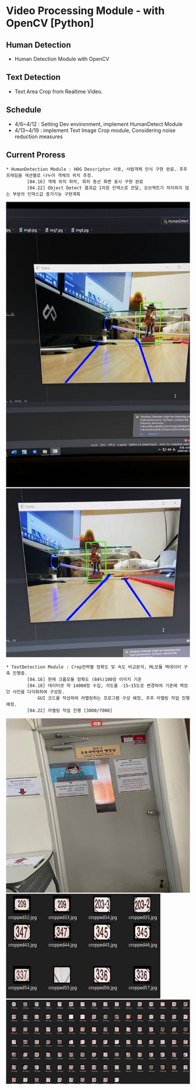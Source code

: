 # Video Processing Module - with OpenCV [Python]

## Human Detection
* Human Detection Module with OpenCV

## Text Detection
* Text Area Crop from Realtime Video.

## Schedule
  * 4/6~4/12 : Setting Dev environment, implement HumanDetect Module
  * 4/13~4/19 : implement Text Image Crop module, Considering noise reduction measures

## Current Proress
    * HumanDetection Module : HOG Descriptor 사용, 사람객체 인식 구현 완료. 추후 프레임을 섹션별로 나누어 객체의 위치 추정.
			[04.16] 객체 위치 파악, 회피 동선 화면 표시 구현 완료
			[04.22] Object Detect 결과값 1차원 인덱스로 전달, 오브젝트가 차지하지 않는 부분의 인덱스값 증가기능 구현계획
![Avoidimg1](./src/Avoiding_1.jpg)
![Avoidimg2](./src/Avoiding_2.jpg)
    

    * TextDetection Module : Crop전략별 정확도 및 속도 비교분석, ML모듈 백데이터 구축 진행중.
			[04.16] 현재 크롭모듈 정확도 (84%)100장 이미지 기준
			[04.18] 데이터셋 약 14000장 수집, 각도를 -15~15도로 변경하여 기존에 찍었던 사진을 다각화하여 구성함.
				GUI 코드를 작성하여 라벨링하는 프로그램 구성 예정, 추후 라벨링 작업 진행 예정.
			[04.22] 라벨링 작업 진행 [3000/7000]
![Cropped1](./src/Cropped1.jpg)
![Cropped2](./src/Cropped2.jpg)
![Cropped3](./src/Data_set.jpg)

